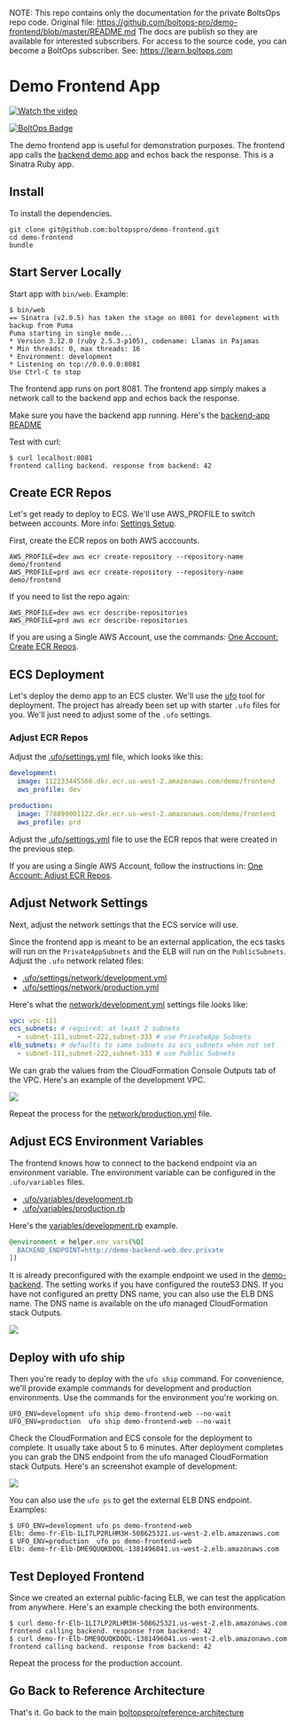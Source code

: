 <!-- note marker start -->
NOTE: This repo contains only the documentation for the private BoltsOps repo code.
Original file: https://github.com/boltops-pro/demo-frontend/blob/master/README.md
The docs are publish so they are available for interested subscribers.
For access to the source code, you can become a BoltOps subscriber.
See: https://learn.boltops.com

<!-- note marker end -->

# Demo Frontend App

[![Watch the video](https://img.boltops.com/boltopspro/video-preview/multiple/demo-backend.png)](https://youtu.be/p1nX1WppoNo)

[![BoltOps Badge](https://img.boltops.com/boltops/badges/boltops-badge.png)](https://www.boltops.com)

The demo frontend app is useful for demonstration purposes.  The frontend app calls the [backend demo app](https://github.com/boltopspro/demo-backend) and echos back the response.  This is a Sinatra Ruby app.

## Install

To install the dependencies.

    git clone git@github.com:boltopspro/demo-frontend.git
    cd demo-frontend
    bundle

## Start Server Locally

Start app with `bin/web`. Example:

    $ bin/web
    == Sinatra (v2.0.5) has taken the stage on 8081 for development with backup from Puma
    Puma starting in single mode...
    * Version 3.12.0 (ruby 2.5.3-p105), codename: Llamas in Pajamas
    * Min threads: 0, max threads: 16
    * Environment: development
    * Listening on tcp://0.0.0.0:8081
    Use Ctrl-C to stop

The frontend app runs on port 8081. The frontend app simply makes a network call to the backend app and echos back the response.

Make sure you have the backend app running. Here's the [backend-app README](https://github.com/boltopspro/demo-backend)

Test with curl:

    $ curl localhost:8081
    frontend calling backend. response from backend: 42

## Create ECR Repos

Let's get ready to deploy to ECS.  We'll use AWS_PROFILE to switch between accounts. More info: [Settings Setup](https://github.com/boltopspro/reference-architecture/blob/master/docs/settings-setup.md).

First, create the ECR repos on both AWS acccounts.

    AWS_PROFILE=dev aws ecr create-repository --repository-name demo/frontend
    AWS_PROFILE=prd aws ecr create-repository --repository-name demo/frontend

If you need to list the repo again:

    AWS_PROFILE=dev aws ecr describe-repositories
    AWS_PROFILE=prd aws ecr describe-repositories

If you are using a Single AWS Account, use the commands: [One Account: Create ECR Repos](docs/one-account.md#create-ecr-repos).

## ECS Deployment

Let's deploy the demo app to an ECS cluster. We'll use the [ufo](http://ufoships.com/) tool for deployment.  The project has already been set up with starter `.ufo` files for you. We'll just need to adjust some of the `.ufo` settings.

### Adjust ECR Repos

Adjust the [.ufo/settings.yml](.ufo/settings.yml) file, which looks like this:

```yaml
development:
  image: 112233445566.dkr.ecr.us-west-2.amazonaws.com/demo/frontend
  aws_profile: dev

production:
  image: 778899001122.dkr.ecr.us-west-2.amazonaws.com/demo/frontend
  aws_profile: prd
```

Adjust the [.ufo/settings.yml](.ufo/settings.yml) file to use the ECR repos that were created in the previous step.

If you are using a Single AWS Account, follow the instructions in: [One Account: Adjust ECR Repos](docs/one-account.md#adjust-ecr-repos).

## Adjust Network Settings

Next, adjust the network settings that the ECS service will use.

Since the frontend app is meant to be an external application, the ecs tasks will run on the `PrivateAppSubnets` and the ELB will run on the `PublicSubnets`. Adjust the `.ufo` network related files:

* [.ufo/settings/network/development.yml](.ufo/settings/network/development.yml)
* [.ufo/settings/network/production.yml](.ufo/settings/network/production.yml)

Here's what the [network/development.yml](.ufo/settings/network/development.yml) settings file looks like:

```yaml
vpc: vpc-111
ecs_subnets: # required: at least 2 subnets
  - subnet-111,subnet-222,subnet-333 # use PrivateApp Subnets
elb_subnets: # defaults to same subnets as ecs_subnets when not set
  - subnet-111,subnet-222,subnet-333 # use Public Subnets
```

We can grab the values from the CloudFormation Console Outputs tab of the VPC. Here's an example of the development VPC.

![](https://img.boltops.com/boltopspro/demo-apps/backend/dev-vpc-outputs.png)

Repeat the process for the [network/production.yml](.ufo/settings/network/production.yml) file.

## Adjust ECS Environment Variables

The frontend knows how to connect to the backend endpoint via an environment variable. The environment variable can be configured in the `.ufo/variables` files.

* [.ufo/variables/development.rb](.ufo/variables/development.rb)
* [.ufo/variables/production.rb](.ufo/variables/production.rb)

Here's the [variables/development.rb](.ufo/variables/development.rb) example.

```ruby
@environment = helper.env_vars(%Q[
  BACKEND_ENDPOINT=http://demo-backend-web.dev.private
])
```

It is already preconfigured with the example endpoint we used in the [demo-backend](https://github.com/boltopspro/demo-backend). The setting works if you have configured the route53 DNS.  If you have not configured an pretty DNS name, you can also use the ELB DNS name. The DNS name is available on the ufo managed CloudFormation stack Outputs.

![](https://img.boltops.com/boltopspro/demo-apps/backend/dev-ufo-outputs.png)

## Deploy with ufo ship

Then you're ready to deploy with the `ufo ship` command. For convenience, we'll provide example commands for development and production environments. Use the commands for the environment you're working on.

    UFO_ENV=development ufo ship demo-frontend-web --no-wait
    UFO_ENV=production  ufo ship demo-frontend-web --no-wait

Check the CloudFormation and ECS console for the deployment to complete. It usually take about 5 to 6 minutes. After deployment completes you can grab the DNS endpoint from the ufo managed CloudFormation stack Outputs.  Here's an screenshot example of development:

![](https://img.boltops.com/boltopspro/demo-apps/frontend/dev-ufo-outputs.png)

You can also use the `ufo ps` to get the external ELB DNS endpoint.  Examples:

    $ UFO_ENV=development ufo ps demo-frontend-web
    Elb: demo-fr-Elb-1LI7LP2RLHM3H-508625321.us-west-2.elb.amazonaws.com
    $ UFO_ENV=production  ufo ps demo-frontend-web
    Elb: demo-fr-Elb-DME9QUQKDOOL-1381496041.us-west-2.elb.amazonaws.com

## Test Deployed Frontend

Since we created an external public-facing ELB, we can test the application from anywhere. Here's an example checking the both environments.

    $ curl demo-fr-Elb-1LI7LP2RLHM3H-508625321.us-west-2.elb.amazonaws.com
    frontend calling backend. response from backend: 42
    $ curl demo-fr-Elb-DME9QUQKDOOL-1381496041.us-west-2.elb.amazonaws.com
    frontend calling backend. response from backend: 42

Repeat the process for the production account.

## Go Back to Reference Architecture

That's it. Go back to the main [boltopspro/reference-architecture](https://github.com/boltopspro/reference-architecture/blob/master/README.md)
